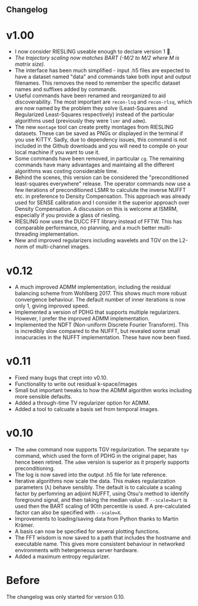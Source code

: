 ## Changelog

# v1.00

- I now consider RIESLING useable enough to declare version 1 🥂.
- _The trajectory scaling now matches BART (-M/2 to M/2 where M is matrix size)._
- The interface has been much simplified - input .h5 files are expected to have a dataset named "data" and commands take both input and output filenames. This removes the need to remember the specific dataset names and suffixes added by commands.
- Useful commands have been renamed and reorganized to aid discoverability. The most important are `recon-lsq` and `recon-rlsq`, which are now named by the problem they solve (Least-Squares and Regularized Least-Squares respectively) instead of the particular algorithms used (previously they were `lsmr` and `admm`).
- The new `montage` tool can create pretty montages from RIESLING datasets. These can be saved as PNGs or displayed in the terminal if you use KiTTY. Sadly, due to dependency issues, this command is not included in the Github downloads and you will need to compile on your local machine if you want to use it.
- Some commands have been removed, in particular `cg`. The remaining commands have many advantages and maintaing all the different algorithms was costing considerable time.
- Behind the scenes, this version can be considered the "preconditioned least-squares everywhere" release. The operator commands now use a few iterations of preconditioned LSMR to calculute the inverse NUFFT etc. in preference to Density Compensation. This approach was already used for SENSE calibration and I consider it the superior approach over Density Compensation. A discussion on this is welcome at ISMRM, especially if you provide a glass of riesling.
- RIESLING now uses the DUCC FFT library instead of FFTW. This has comparable performance, no planning, and a much better multi-threading implementation.
- New and improved regularizers including wavelets and TGV on the L2-norm of multi-channel images.

# v0.12

- A much improved ADMM implementation, including the residual balancing scheme from Wohlberg 2017. This shows much more robust convergence behaviour. The default number of inner iterations is now only 1, giving improved speed.
- Implemented a version of PDHG that supports multiple regularizers. However, I prefer the improved ADMM implementation.
- Implemented the NDFT (Non-uniform Discrete Fourier Transform). This is incredibly slow compared to the NUFFT, but revealed some small innacuracies in the NUFFT implementation. These have now been fixed.

# v0.11

- Fixed many bugs that crept into v0.10.
- Functionality to write out residual k-space/images
- Small but important tweaks to how the ADMM algorithm works including more sensible defaults.
- Added a through-time TV regularizer option for ADMM.
- Added a tool to calcuate a basis set from temporal images.

# v0.10

- The `admm` command now supports TGV regularization. The separate `tgv` command, which used the form of PDHG in the original paper, has hence been retired. The `admm` version is superior as it properly supports preconditioning.
- The log is now saved into the output .h5 file for late reference.
- Iterative algorithms now scale the data. This makes regularization parameters (λ) behave sensibly. The default is to calculate a scaling factor by perfomring an adjoint NUFFT, using Otsu's method to identify foreground signal, and then taking the median value. If `--scale=bart` is used then the BART scaling of 90th percentile is used. A pre-calculated factor can also be specified with `--scale=X`.
- Improvements to loading/saving data from Python thanks to Martin Krämer.
- A basis can now be specified for several plotting functions.
- The FFT wisdom is now saved to a path that includes the hostname and executable name. This gives more consistent behaviour in networked environments with hetergeneous server hardware.
- Added a maximum entropy regularizer.

# Before

The changelog was only started for version 0.10.